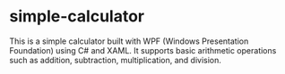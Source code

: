 # simple-calculator
This is a simple calculator built with WPF (Windows Presentation Foundation) using C# and XAML. It supports basic arithmetic operations such as addition, subtraction, multiplication, and division.
